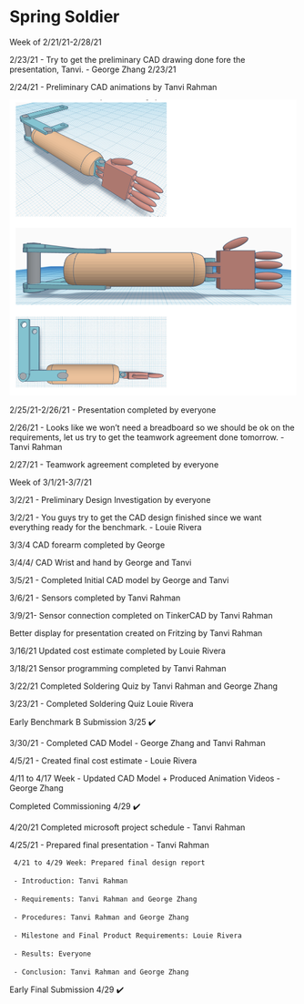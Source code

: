 # Spring Soldier

Week of 2/21/21-2/28/21

2/23/21 - Try to get the preliminary CAD drawing done fore the presentation, Tanvi. - George Zhang 2/23/21

2/24/21 - Preliminary CAD animations by Tanvi Rahman
     
<img src='./Planning/prelim.png'>

2/25/21-2/26/21 - Presentation completed by everyone

2/26/21 - Looks like we won’t need a breadboard so we should be ok on the requirements, let us try to get the teamwork agreement done tomorrow. - Tanvi Rahman


2/27/21 - Teamwork agreement completed by everyone

Week of 3/1/21-3/7/21

3/2/21 - Preliminary Design Investigation by everyone

3/2/21 - You guys try to get the CAD design finished since we want everything ready for the benchmark. - Louie Rivera

3/3/4 CAD forearm completed by George

3/4/4/ CAD Wrist and hand by George and Tanvi

3/5/21 - Completed Initial CAD model by George and Tanvi

3/6/21 - Sensors completed by Tanvi Rahman

3/9/21- Sensor connection completed on TinkerCAD by Tanvi Rahman



Better display for presentation created on Fritzing by Tanvi Rahman

3/16/21 Updated cost estimate completed by Louie Rivera

3/18/21 Sensor programming completed by Tanvi Rahman


3/22/21 Completed Soldering Quiz by Tanvi Rahman and George Zhang


3/23/21 - Completed Soldering Quiz Louie Rivera 

Early Benchmark B Submission 3/25 ✔️

3/30/21 - Completed CAD Model - George Zhang and Tanvi Rahman






4/5/21 - Created final cost estimate - Louie Rivera

4/11 to 4/17 Week - Updated CAD Model + Produced Animation Videos - George Zhang


Completed Commissioning 4/29 ✔️

4/20/21 Completed microsoft project schedule - Tanvi Rahman

4/25/21 - Prepared final presentation - Tanvi Rahman

     4/21 to 4/29 Week: Prepared final design report

     - Introduction: Tanvi Rahman

     - Requirements: Tanvi Rahman and George Zhang

     - Procedures: Tanvi Rahman and George Zhang

     - Milestone and Final Product Requirements: Louie Rivera

     - Results: Everyone

     - Conclusion: Tanvi Rahman and George Zhang

Early Final Submission 4/29 ✔️
